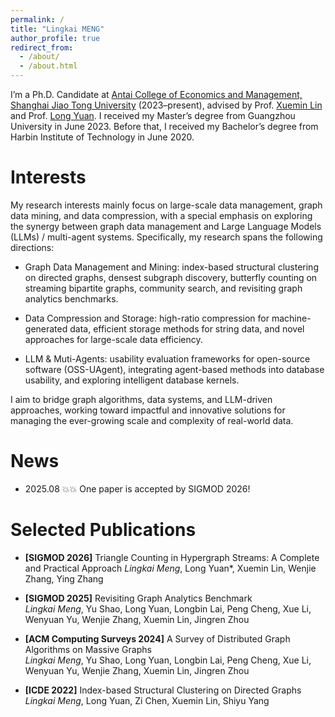 ```yaml
---
permalink: /
title: "Lingkai MENG"
author_profile: true
redirect_from: 
  - /about/
  - /about.html
---
```


I’m a Ph.D. Candidate at [Antai College of Economics and Management, Shanghai Jiao Tong University](https://www.acem.sjtu.edu.cn/) (2023–present), advised by Prof. [Xuemin Lin](https://scholar.google.com/citations?user=j6rglkYAAAAJ&hl=en) and Prof. [Long Yuan](https://longyuancn.github.io/). I received my Master’s degree from Guangzhou University in June 2023. Before that, I received my Bachelor’s degree from Harbin Institute of Technology in June 2020.

Interests
======
My research interests mainly focus on large-scale data management, graph data mining, and data compression, with a special emphasis on exploring the synergy between graph data management and Large Language Models (LLMs) / multi-agent systems. Specifically, my research spans the following directions:

- Graph Data Management and Mining: index-based structural clustering on directed graphs, densest subgraph discovery, butterfly counting on streaming bipartite graphs, community search, and revisiting graph analytics benchmarks.

- Data Compression and Storage: high-ratio compression for machine-generated data, efficient storage methods for string data, and novel approaches for large-scale data efficiency.

- LLM & Muti-Agents: usability evaluation frameworks for open-source software (OSS-UAgent), integrating agent-based methods into database usability, and exploring intelligent database kernels.

I aim to bridge graph algorithms, data systems, and LLM-driven approaches, working toward impactful and innovative solutions for managing the ever-growing scale and complexity of real-world data.


News
======
- 2025.08 💥💥 One paper is accepted by SIGMOD 2026!

Selected Publications
======
- **[SIGMOD 2026]** Triangle Counting in Hypergraph Streams: A Complete and Practical Approach
  *Lingkai Meng*, Long Yuan*, Xuemin Lin, Wenjie Zhang, Ying Zhang

- **[SIGMOD 2025]** Revisiting Graph Analytics Benchmark  
  *Lingkai Meng*, Yu Shao, Long Yuan, Longbin Lai, Peng Cheng, Xue Li, Wenyuan Yu, Wenjie Zhang, Xuemin Lin, Jingren Zhou

- **[ACM Computing Surveys 2024]** A Survey of Distributed Graph Algorithms on Massive Graphs  
  *Lingkai Meng*, Yu Shao, Long Yuan, Longbin Lai, Peng Cheng, Xue Li, Wenyuan Yu, Wenjie Zhang, Xuemin Lin, Jingren Zhou  

- **[ICDE 2022]** Index-based Structural Clustering on Directed Graphs  
  *Lingkai Meng*, Long Yuan, Zi Chen, Xuemin Lin, Shiyu Yang
